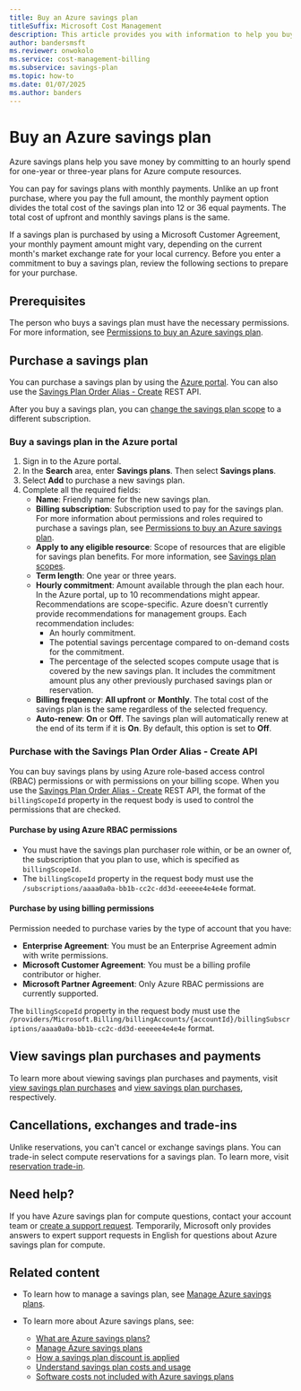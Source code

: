 ```yaml
---
title: Buy an Azure savings plan
titleSuffix: Microsoft Cost Management
description: This article provides you with information to help you buy an Azure savings plan.
author: bandersmsft
ms.reviewer: onwokolo
ms.service: cost-management-billing
ms.subservice: savings-plan
ms.topic: how-to
ms.date: 01/07/2025
ms.author: banders
---
```


# Buy an Azure savings plan

Azure savings plans help you save money by committing to an hourly spend for one-year or three-year plans for Azure compute resources. 

You can pay for savings plans with monthly payments. Unlike an up front purchase, where you pay the full amount, the monthly payment option divides the total cost of the savings plan into 12 or 36 equal payments. The total cost of upfront and monthly savings plans is the same.

If a savings plan is purchased by using a Microsoft Customer Agreement, your monthly payment amount might vary, depending on the current month's market exchange rate for your local currency.
Before you enter a commitment to buy a savings plan, review the following sections to prepare for your purchase.


## Prerequisites

The person who buys a savings plan must have the necessary permissions. For more information, see [Permissions to buy an Azure savings plan](permission-buy-savings-plan.md).

## Purchase a savings plan

You can purchase a savings plan by using the [Azure portal](https://portal.azure.com/). You can also use the [Savings Plan Order Alias - Create](/rest/api/billingbenefits/savings-plan-order-alias/create) REST API.

After you buy a savings plan, you can [change the savings plan scope](manage-savings-plan.md#change-the-savings-plan-scope) to a different subscription.

### Buy a savings plan in the Azure portal

1. Sign in to the Azure portal.
1. In the **Search** area, enter **Savings plans**. Then select **Savings plans**.
1. Select **Add** to purchase a new savings plan.
1. Complete all the required fields:
    - **Name**: Friendly name for the new savings plan.
    - **Billing subscription**: Subscription used to pay for the savings plan. For more information about permissions and roles required to purchase a savings plan, see [Permissions to buy an Azure savings plan](permission-buy-savings-plan.md).
    - **Apply to any eligible resource**: Scope of resources that are eligible for savings plan benefits. For more information, see [Savings plan scopes](scope-savings-plan.md).
    - **Term length**: One year or three years.
    - **Hourly commitment**: Amount available through the plan each hour. In the Azure portal, up to 10 recommendations might appear. Recommendations are scope-specific. Azure doesn't currently provide recommendations for management groups. Each recommendation includes:
        - An hourly commitment.
        - The potential savings percentage compared to on-demand costs for the commitment.
        - The percentage of the selected scopes compute usage that is covered by the new savings plan. It includes the commitment amount plus any other previously purchased savings plan or reservation.
    - **Billing frequency**: **All upfront** or **Monthly**. The total cost of the savings plan is the same regardless of the selected frequency.
    - **Auto-renew**: **On** or **Off**. The savings plan will automatically renew at the end of its term if it is **On**. By default, this option is set to **Off**.

### Purchase with the Savings Plan Order Alias - Create API

You can buy savings plans by using Azure role-based access control (RBAC) permissions or with permissions on your billing scope. When you use the [Savings Plan Order Alias - Create](/rest/api/billingbenefits/savings-plan-order-alias/create) REST API, the format of the `billingScopeId` property in the request body is used to control the permissions that are checked.

#### Purchase by using Azure RBAC permissions

- You must have the savings plan purchaser role within, or be an owner of, the subscription that you plan to use, which is specified as `billingScopeId`.
- The `billingScopeId` property in the request body must use the `/subscriptions/aaaa0a0a-bb1b-cc2c-dd3d-eeeeee4e4e4e` format.

#### Purchase by using billing permissions

Permission needed to purchase varies by the type of account that you have:

- **Enterprise Agreement**: You must be an Enterprise Agreement admin with write permissions.
- **Microsoft Customer Agreement**: You must be a billing profile contributor or higher.
- **Microsoft Partner Agreement**: Only Azure RBAC permissions are currently supported.

The `billingScopeId` property in the request body must use the `/providers/Microsoft.Billing/billingAccounts/{accountId}/billingSubscriptions/aaaa0a0a-bb1b-cc2c-dd3d-eeeeee4e4e4e` format.


## View savings plan purchases and payments
To learn more about viewing savings plan purchases and payments, visit [view savings plan purchases](view-transactions.md#view-savings-plan-purchases-in-the-azure-portal) and [view savings plan purchases](view-transactions.md#view-payments-made), respectively.

## Cancellations, exchanges and trade-ins
Unlike reservations, you can't cancel or exchange savings plans. You can trade-in select compute reservations for a savings plan. To learn more, visit [reservation trade-in](reservation-trade-in.md).

## Need help?

If you have Azure savings plan for compute questions, contact your account team or [create a support request](https://portal.azure.com/#blade/Microsoft_Azure_Support/HelpAndSupportBlade/newsupportrequest). Temporarily, Microsoft only provides answers to expert support requests in English for questions about Azure savings plan for compute.

## Related content

- To learn how to manage a savings plan, see [Manage Azure savings plans](manage-savings-plan.md).
- To learn more about Azure savings plans, see:

    - [What are Azure savings plans?](savings-plan-compute-overview.md)
    - [Manage Azure savings plans](manage-savings-plan.md)
    - [How a savings plan discount is applied](discount-application.md)
    - [Understand savings plan costs and usage](utilization-cost-reports.md)
    - [Software costs not included with Azure savings plans](software-costs-not-included.md)
